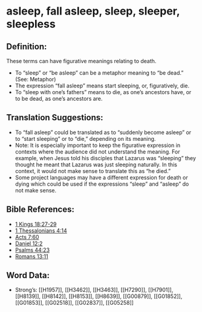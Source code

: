 # asleep, fall asleep, sleep, sleeper, sleepless

## Definition:

These terms can have figurative meanings relating to death.

* To “sleep” or “be asleep” can be a metaphor meaning to “be dead.” (See: Metaphor)
* The expression “fall asleep” means start sleeping, or, figuratively, die.
* To “sleep with one’s fathers” means to die, as one’s ancestors have, or to be dead, as one’s ancestors are.

## Translation Suggestions:

* To “fall asleep” could be translated as to “suddenly become asleep” or to “start sleeping” or to “die,” depending on its meaning.
* Note: It is especially important to keep the figurative expression in contexts where the audience did not understand the meaning. For example, when Jesus told his disciples that Lazarus was “sleeping” they thought he meant that Lazarus was just sleeping naturally. In this context, it would not make sense to translate this as “he died.”
* Some project languages may have a different expression for death or dying which could be used if the expressions “sleep” and “asleep” do not make sense.

## Bible References:

* [1 Kings 18:27-29](rc://en/tn/help/1ki/18/27)
* [1 Thessalonians 4:14](rc://en/tn/help/1th/04/14)
* [Acts 7:60](rc://en/tn/help/act/07/60)
* [Daniel 12:2](rc://en/tn/help/dan/12/02)
* [Psalms 44:23](rc://en/tn/help/psa/044/23)
* [Romans 13:11](rc://en/tn/help/rom/13/11)

## Word Data:

* Strong’s: [[H1957]], [[H3462]], [[H3463]], [[H7290]], [[H7901]], [[H8139]], [[H8142]], [[H8153]], [[H8639]], [[G00879]], [[G01852]], [[G01853]], [[G02518]], [[G02837]], [[G05258]]
